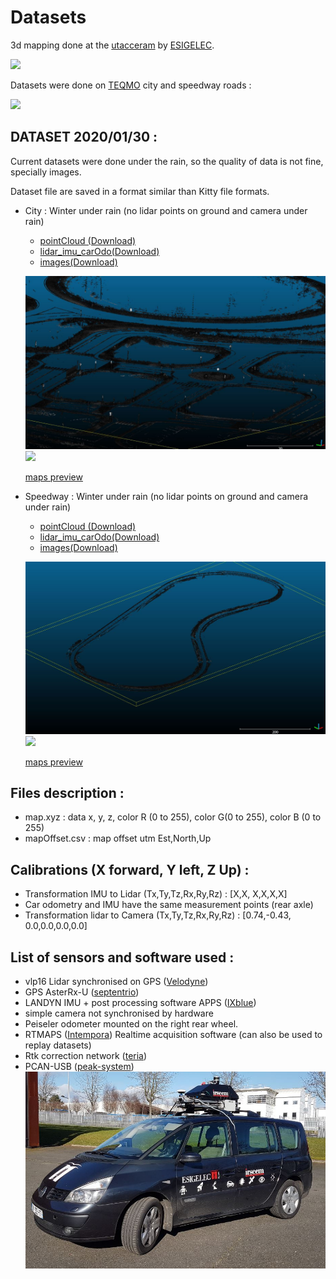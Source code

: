 # Datasets
3d mapping done at the [utacceram](https://utacceram.com/fr/) by [ESIGELEC](http://www.esigelec.fr/).

[![](https://img.youtube.com/vi/6mwToyNoxMQ/0.jpg)](https://www.youtube.com/watch?v=6mwToyNoxMQ)

Datasets were done on [TEQMO](https://utacceram.com/fr/teqmo) city and speedway roads :

[![](https://img.youtube.com/vi/eBQ7_MFVoIs/0.jpg)](https://www.youtube.com/watch?v=eBQ7_MFVoIs)


## DATASET 2020/01/30 : 
Current datasets were done under the rain, so the quality of data is not fine, specially images.

Dataset file are saved in a format similar than Kitty file formats.

* City : Winter under rain (no lidar points on ground and camera under rain)
    * [pointCloud (Download)](https://esigelec-my.sharepoint.com/:u:/g/personal/vauchey_esigelec_fr/ETDPYYXd-GRCqMNbl_eemjABhCqbeEekc4WM8S0Bh3vb9A?e=Xk3vM5)
    * [lidar_imu_carOdo(Download)](https://esigelec-my.sharepoint.com/:u:/g/personal/vauchey_esigelec_fr/ETzqio0_pCRAnSTHd5tfeXEBlpJC1rlzvYDzw4AMWK_h3g?e=fjy6VH)
    * [images(Download)](https://esigelec-my.sharepoint.com/:u:/g/personal/vauchey_esigelec_fr/EV5uYidWme5NvN_lstZWhKwBh0su6bCAa07bJDkgZC6Y6w?e=bcgbD0)

    [![](images/city.jpg)](https://www.google.com/maps/d/embed?mid=1BzoEinkUFQNFpJhPhOhCdqq2DEIC9fSB)
    [![](images/city.gif)](https://www.google.com/maps/d/embed?mid=1BzoEinkUFQNFpJhPhOhCdqq2DEIC9fSB)
    
    [maps preview](https://www.google.com/maps/d/embed?mid=1BzoEinkUFQNFpJhPhOhCdqq2DEIC9fSB)


* Speedway : Winter under rain (no lidar points on ground and camera under rain)
    * [pointCloud (Download)](https://esigelec-my.sharepoint.com/:u:/g/personal/vauchey_esigelec_fr/EfvTpkLMYr1Mv5LZBPj-01cBGjLofpawqWIBtCZaPcPZAg?e=DbLPq9)
    * [lidar_imu_carOdo(Download)](https://esigelec-my.sharepoint.com/:u:/g/personal/vauchey_esigelec_fr/ESgeWtz8UOZPtKjCklmfeS8Bt-sEHkSwnqi3v_y8orLIlw?e=xQHyON)
    * [images(Download)](https://esigelec-my.sharepoint.com/:u:/g/personal/vauchey_esigelec_fr/EbYScrNuKqtNocd_XwUrp18Ba3hELy29LkUgjbs5JfmO6Q?e=AhrNXc)

    [![](images/speedway.jpg)](https://www.google.com/maps/d/embed?mid=1dPyuqs7s57i1r0VdSRBu_oFEdFZVfqdj)
    [![](images/speedway.gif)](https://www.google.com/maps/d/embed?mid=1dPyuqs7s57i1r0VdSRBu_oFEdFZVfqdj)
    
    [maps preview](https://www.google.com/maps/d/embed?mid=1dPyuqs7s57i1r0VdSRBu_oFEdFZVfqdj)





## Files description : 
* map.xyz : data x, y, z, color R (0 to 255), color G(0 to 255), color B (0 to 255)
* mapOffset.csv : map offset utm Est,North,Up


## Calibrations (X forward, Y left, Z Up) :
* Transformation IMU to Lidar (Tx,Ty,Tz,Rx,Ry,Rz) : [X,X, X,X,X,X]
* Car odometry and IMU have the same measurement points (rear axle)
* Transformation lidar to Camera (Tx,Ty,Tz,Rx,Ry,Rz) : [0.74,-0.43, 0.0,0.0,0.0,0.0]

## List of sensors and software used :
* vlp16 Lidar synchronised on GPS ([Velodyne](https://velodynelidar.com/))
* GPS AsterRx-U ([septentrio](https://www.septentrio.com/))
* LANDYN IMU + post processing software APPS ([IXblue](https://www.ixblue.com/))
* simple camera not synchronised by hardware
* Peiseler odometer mounted on the right rear wheel.
* RTMAPS ([Intempora](https://intempora.com/)) Realtime acquisition software (can also be used to replay datasets)
* Rtk correction network ([teria](https://www.reseau-teria.com/reseau/)) 
* PCAN-USB ([peak-system](https://www.peak-system.com)) 
![](images/espace1.jpg )
